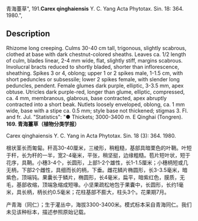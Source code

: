 青海薹草",
191.**Carex qinghaiensis** Y. C. Yang Acta Phytotax. Sin. 18: 364. 1980.",

## Description
Rhizome long creeping. Culms 30-40 cm tall, trigonous, slightly scabrous, clothed at base with dark chestnut-colored sheaths. Leaves ca. 1/2 length of culm, blades linear, 2-4 mm wide, flat, slightly stiff, margins scabrous. Involucral bracts reduced to shortly bladed, shorter than inflorescence, sheathing. Spikes 3 or 4, oblong; upper 1 or 2 spikes male, 1-1.5 cm, with short peduncles or subsessile; lower 2 spikes female, with slender long peduncles, pendent. Female glumes dark purple, elliptic, 3-3.5 mm, apex obtuse. Utricles dark purple-red, longer than glume, elliptic, compressed, ca. 4 mm, membranous, glabrous, base contracted, apex abruptly contracted into a short beak. Nutlets loosely enveloped, oblong, ca. 1 mm wide, base with a stipe ca. 0.5 mm; style base not thickened; stigmas 3. Fl. and fr. Jul.
  "Statistics": "● Thickets; 3000-3400 m. E Qinghai (Tongren).
**169. 青海薹草（植物分类学报）**

Carex qinghaiensis Y. C. Yang in Acta Phytotax. Sin. 18 (3): 364. 1980.

根状茎长而匍匐。秆高30-40厘米，三棱形，稍粗糙，基部具暗栗色的叶鞘。叶短于秆，长为秆的一半，宽2-4毫米，平张，稍坚挺，边缘粗糙。苞片短叶状，短于花序，具鞘。小穗3-4个，长圆形，上部1-2个雄性，长1-1.5厘米；小穗柄短或几无柄，下部2个雌性，具细而长的柄，下垂。雌花鳞片椭圆形，长3-3.5毫米，暗紫色，顶端钝。果囊长于鳞片，椭圆形，长4毫米，扁平，暗紫红色，膜质，无毛，基部收缩，顶端急缩成短喙。小坚果疏松地包于果囊中，长圆形，长约1毫米，具长柄，柄长约0.5毫米；花柱基部不膨大，柱头3个。花果期7月。

产青海（同仁）；生于灌丛中，海拔3300-3400米。模式标本采自青海同仁。我们未见该种标本，描述参照原始记载。
